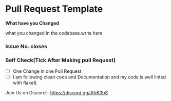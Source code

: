 
# Pull Request Template

**What have you Changed**

what you changed in the codebase.write here


### Issue No. closes #

### Self Check(Tick After Making pull Request)

- [ ] One Change in one Pull Request
- [ ] I am following clean code and Documentation and my code is well linted with flake8.

Join Us on Discord:- https://discord.gg/JfbK3bS
